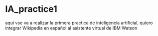 # IA_practice1
aquí vse va a realizar la primera practica de inteligencia artificial, quiero integrar Wikipedia en español al asistente virtual de IBM Watson

